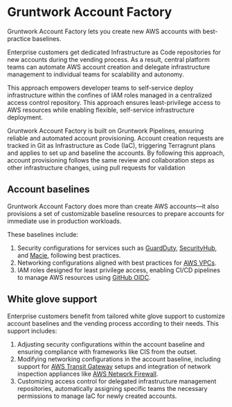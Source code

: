 # Gruntwork Account Factory

Gruntwork Account Factory lets you create new AWS accounts with best-practice baselines.

Enterprise customers get dedicated Infrastructure as Code repositories for new accounts during the vending process. As a result, central platform teams can automate AWS account creation and delegate infrastructure management to individual teams for scalability and autonomy.

This approach empowers developer teams to self-service deploy infrastructure within the confines of IAM roles managed in a centralized access control repository. This approach ensures least-privilege access to AWS resources while enabling flexible, self-service infrastructure deployment.

Gruntwork Account Factory is built on Gruntwork Pipelines, ensuring reliable and automated account provisioning. Account creation requests are tracked in Git as Infrastructure as Code (IaC), triggering Terragrunt plans and applies to set up and baseline the accounts. By following this approach, account provisioning follows the same review and collaboration steps as other infrastructure changes, using pull requests for validation

## Account baselines

Gruntwork Account Factory does more than create AWS accounts—it also provisions a set of customizable baseline resources to prepare accounts for immediate use in production workloads.

These baselines include:

1. Security configurations for services such as [GuardDuty](https://aws.amazon.com/guardduty/), [SecurityHub](https://aws.amazon.com/security-hub/), and [Macie](https://aws.amazon.com/macie/), following best practices.
2. Networking configurations aligned with best practices for [AWS VPCs](https://aws.amazon.com/vpc/).
3. IAM roles designed for least privilege access, enabling CI/CD pipelines to manage AWS resources using [GitHub OIDC](https://docs.github.com/en/actions/security-for-github-actions/security-hardening-your-deployments/configuring-openid-connect-in-amazon-web-services).


## White glove support

Enterprise customers benefit from tailored white glove support to customize account baselines and the vending process according to their needs. This support includes:

1. Adjusting security configurations within the account baseline and ensuring compliance with frameworks like CIS from the outset.
2. Modifying networking configurations in the account baseline, including support for [AWS Transit Gateway](https://aws.amazon.com/transit-gateway/) setups and integration of network inspection appliances like [AWS Network Firewall](https://aws.amazon.com/network-firewall/).
3. Customizing access control for delegated infrastructure management repositories, automatically assigning specific teams the necessary permissions to manage IaC for newly created accounts.

